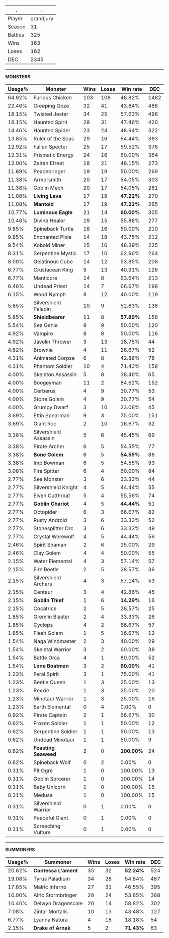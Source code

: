 .|.
|-|-
Player|grandjury
Season|31
Battles|325
Wins|163
Loses|162
DEC|2345

---
**MONSTERS**

Usage%|Monster|Wins|Loses|Win rate|DEC|
-|-|-|-|-|-|
64.92%|Furious Chicken|103|108|48.82%|1482|
22.46%|Creeping Ooze|32|41|43.84%|488|
18.15%|Twisted Jester|34|25|57.63%|496|
18.15%|Haunted Spirit|28|31|47.46%|420|
14.46%|Haunted Spider|23|24|48.94%|322|
13.85%|Ruler of the Seas|29|16|64.44%|383|
12.92%|Fallen Specter|25|17|59.52%|378|
12.31%|Prismatic Energy|24|16|60.00%|364|
12.00%|Zalran Efreet|18|21|46.15%|273|
11.69%|Peacebringer|19|19|50.00%|269|
11.38%|Armorsmith|20|17|54.05%|303|
11.38%|Goblin Mech|20|17|54.05%|281|
11.08%|**Living Lava**|17|19|**47.22%**|270|
11.08%|**Mantoid**|17|19|**47.22%**|265|
10.77%|**Luminous Eagle**|21|14|**60.00%**|305|
10.46%|Divine Healer|19|15|55.88%|277|
9.85%|Spineback Turtle|16|16|50.00%|210|
9.85%|Enchanted Pixie|14|18|43.75%|212|
9.54%|Kobold Miner|15|16|48.39%|225|
8.31%|Serpentine Mystic|17|10|62.96%|264|
8.00%|Gelatinous Cube|14|12|53.85%|208|
6.77%|Crustacean King|9|13|40.91%|126|
6.77%|Manticore|14|8|63.64%|213|
6.46%|Undead Priest|14|7|66.67%|198|
6.15%|Wood Nymph|8|12|40.00%|119|
5.85%|Silvershield Paladin|10|9|52.63%|138|
5.85%|**Shieldbearer**|11|8|**57.89%**|158|
5.54%|Sea Genie|9|9|50.00%|120|
4.92%|Vampire|8|8|50.00%|116|
4.92%|Javelin Thrower|3|13|18.75%|44|
4.62%|Brownie|4|11|26.67%|52|
4.31%|Animated Corpse|6|8|42.86%|78|
4.31%|Phantom Soldier|10|4|71.43%|158|
4.00%|Skeleton Assassin|5|8|38.46%|65|
4.00%|Boogeyman|11|2|84.62%|152|
4.00%|Cerberus|4|9|30.77%|53|
4.00%|Stone Golem|4|9|30.77%|54|
4.00%|Grumpy Dwarf|3|10|23.08%|45|
3.69%|Ettin Spearman|9|3|75.00%|151|
3.69%|Giant Roc|2|10|16.67%|32|
3.38%|Silvershield Assassin|5|6|45.45%|69|
3.38%|Pirate Archer|6|5|54.55%|77|
3.38%|**Bone Golem**|6|5|**54.55%**|86|
3.38%|Imp Bowman|6|5|54.55%|93|
3.08%|Fire Spitter|6|4|60.00%|84|
2.77%|Sea Monster|3|6|33.33%|44|
2.77%|Silvershield Knight|4|5|44.44%|55|
2.77%|Elven Cutthroat|5|4|55.56%|74|
2.77%|**Goblin Chariot**|4|5|**44.44%**|51|
2.77%|Octopider|6|3|66.67%|82|
2.77%|Rusty Android|3|6|33.33%|52|
2.77%|Stonesplitter Orc|3|6|33.33%|49|
2.77%|Crystal Werewolf|4|5|44.44%|56|
2.46%|Spirit Shaman|2|6|25.00%|29|
2.46%|Clay Golem|4|4|50.00%|55|
2.15%|Water Elemental|4|3|57.14%|57|
2.15%|Fire Beetle|2|5|28.57%|36|
2.15%|Silvershield Archers|4|3|57.14%|53|
2.15%|Centaur|3|4|42.86%|45|
2.15%|**Goblin Thief**|1|6|**14.29%**|16|
2.15%|Cocatrice|2|5|28.57%|25|
1.85%|Gremlin Blaster|2|4|33.33%|26|
1.85%|Cyclops|4|2|66.67%|57|
1.85%|Flesh Golem|1|5|16.67%|12|
1.54%|Naga Windmaster|2|3|40.00%|29|
1.54%|Skeletal Warrior|3|2|60.00%|38|
1.54%|Battle Orca|4|1|80.00%|52|
1.54%|**Lone Boatman**|3|2|**60.00%**|41|
1.23%|Feral Spirit|3|1|75.00%|41|
1.23%|Beetle Queen|1|3|25.00%|13|
1.23%|Rexxie|1|3|25.00%|20|
1.23%|Minotaur Warrior|1|3|25.00%|16|
1.23%|Earth Elemental|0|4|0.00%|0|
0.92%|Pirate Captain|2|1|66.67%|30|
0.62%|Frozen Soldier|1|1|50.00%|12|
0.62%|Serpentine Soldier|1|1|50.00%|13|
0.62%|Undead Minotaur|1|1|50.00%|9|
0.62%|**Feasting Seaweed**|2|0|**100.00%**|24|
0.62%|Spineback Wolf|0|2|0.00%|0|
0.31%|Pit Ogre|1|0|100.00%|13|
0.31%|Goblin Sorcerer|1|0|100.00%|14|
0.31%|Baby Unicorn|1|0|100.00%|15|
0.31%|Medusa|1|0|100.00%|15|
0.31%|Silvershield Warrior|0|1|0.00%|0|
0.31%|Peaceful Giant|0|1|0.00%|0|
0.31%|Screeching Vulture|0|1|0.00%|0|

---
**SUMMONERS**

Usage%|Summoner|Wins|Loses|Win rate|DEC|
-|-|-|-|-|-|
20.62%|**Contessa L'ament**|35|32|**52.24%**|524|
19.08%|Tyrus Paladium|34|28|54.84%|487|
17.85%|Malric Inferno|27|31|46.55%|395|
16.00%|Alric Stormbringer|28|24|53.85%|368|
10.46%|Delwyn Dragonscale|20|14|58.82%|302|
7.08%|Zintar Mortalis|10|13|43.48%|127|
6.77%|Lyanna Natura|4|18|18.18%|54|
2.15%|**Drake of Arnak**|5|2|**71.43%**|83|
